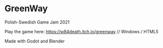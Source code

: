 # GreenWay
Polish-Swedish Game Jam 2021

Play the game here: https://w84death.itch.io/greenway // Windows / HTML5

Made with Godot and Blender
